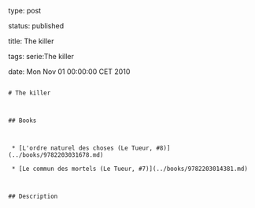 type: post
status: published
title: The killer
tags: serie:The killer
date: Mon Nov 01 00:00:00 CET 2010
~~~~~~
# The killer

## Books

 * [L'ordre naturel des choses (Le Tueur, #8)](../books/9782203031678.md)
 * [Le commun des mortels (Le Tueur, #7)](../books/9782203014381.md)

## Description
